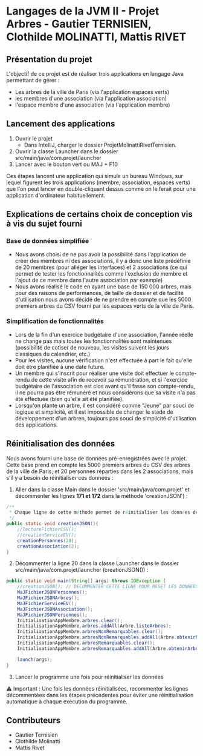 # Langages de la JVM II - Projet Arbres - Gautier TERNISIEN, Clothilde MOLINATTI, Mattis RIVET

## Présentation du projet
L'objectif de ce projet est de réaliser trois applications
en langage Java permettant de gérer :
- Les arbres de la ville de Paris (via l'application espaces verts)
- les membres d'une association (via l'application association)
- l'espace membre d'une association (via l'application membre)


## Lancement des applications
1. Ouvrir le projet 
   - Dans IntelliJ, charger le dossier ProjetMolinattiRivetTernisien.
2. Ouvrir la classe Launcher dans le dossier src/main/java/com.projet/launcher
3. Lancer avec le bouton vert ou MAJ + F10

Ces étapes lancent une application qui simule un bureau Windows, sur lequel 
figurent les trois applications (membre, association, espaces verts) que l'on peut 
lancer en double-cliquant dessus comme on le ferait pour une application
d'ordinateur habituellement.

## Explications de certains choix de conception vis à vis du sujet fourni
### Base de données simplifiée 
- Nous avons choisi de ne pas avoir la possibilité dans l'application de créer des membres ni des associations, 
il y a donc une liste prédéfinie de 20 membres (pour alléger les interfaces) et 2 associations 
(ce qui permet de tester les fonctionnalités comme l'exclusion de membre et l'ajout de ce membre dans l'autre association par exemple)
- Nous avons réalisé le code en ayant une base de 150 000 arbres, mais pour des raisons de performances, de taille de dossier et de facilité d'utilisation
nous avons décidé de ne prendre en compte que les 5000 premiers arbres du CSV fourni par les espaces verts de la ville de Paris.
### Simplification de fonctionnalités
- Lors de la fin d'un exercice budgétaire d'une association, l'année réelle ne change pas mais toutes les fonctionnalités
sont maintenues (possibilité de cotiser de nouveau, les visites suivent les jours classiques du calendrier, etc.)
- Pour les visites, aucune vérification n'est effectuée à part le fait qu'elle doit être planifiée à une date future.
- Un membre qui s'inscrit pour réaliser une visite doit effectuer le compte-rendu de cette visite afin de recevoir sa rémunération, 
et si l'exercice budgétaire de l'association est clos avant qu'il fasse son compte-rendu, il ne pourra pas être rémunéré et nous considérons que sa visite n'a pas été effectuée (bien qu'elle ait été planifiée).
- Lorsqu'on plante un arbre, il est considéré comme "Jeune" par souci de logique et simplicité, et il est impossible de changer le stade de développement d'un arbren, toujours pas souci de simplicité d'utilisation des applications.

## Réinitialisation des données 
Nous avons fourni une base de données pré-enregistrées avec le projet. Cette base prend
en compte les 5000 premiers arbres du CSV des arbres de la ville de Paris, 
et 20 personnes réparties dans les 2 associations, 
mais s'il y a besoin de réinitialiser ces données : 

1. Aller dans la classe Main dans le dossier 'src/main/java/com.projet' et 
décommenter les lignes
**171 et 172** dans la méthode 'creationJSON') : 

```java
/**
 * Chaque ligne de cette méthode permet de réinitialiser les données de l'application.
 */
public static void creationJSON(){
    //lectureFichierCSV();
    //creationServiceEV();
    creationPersonnes(20);
    creationAssociation(2);
}
```
2. Décommenter la ligne 20 dans la classe Launcher dans le dossier 
src/main/java/com.projet/launcher (creationJSON()) :

```java
public static void main(String[] args) throws IOException {
    //creationJSON(); // DECOMMENTER CETTE LIGNE POUR RESET LES DONNEES
    MaJFichierJSONPersonnes();
    MaJFichierJSONArbres();
    MaJFichierServiceEV();
    MaJFichierJSONAssociation();
    MaJFichierJSONPersonnes();
    InitialisationAppMembre.arbres.clear();
    InitialisationAppMembre.arbres.addAll(Arbre.listeArbres);
    InitialisationAppMembre.arbresNonRemarquables.clear();
    InitialisationAppMembre.arbresNonRemarquables.addAll(Arbre.obtenirNonRemarquables());
    InitialisationAppMembre.arbresRemarquables.clear();
    InitialisationAppMembre.arbresRemarquables.addAll(Arbre.obtenirArbreRemarquables());

    launch(args);
}
```

3. Lancer le programme une fois pour réinitialiser les données 

⚠️ Important : Une fois les données réinitialisées, recommenter les lignes 
décommentées dans les étapes précédentes pour éviter une réinitialisation 
automatique à chaque exécution du programme.

## Contributeurs
- Gautier Ternisien
- Clothilde Molinatti
- Mattis Rivet


